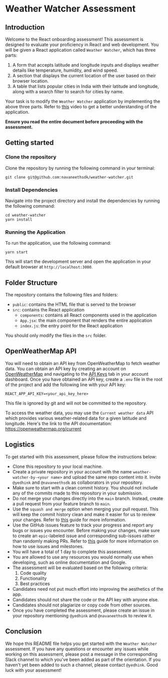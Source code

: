 # Weather Watcher Assessment

## Introduction

Welcome to the React onboarding assessment! This assessment is designed to
evaluate your proficiency in React and web development. You will be given a
React application called `Weather Watcher`, which has three parts:

1. A form that accepts latitude and longitude inputs and displays weather
   details like temperature, humidity, and wind speed.
2. A section that displays the current location of the user based on their
   browser location.
3. A table that lists popular cities in India with their latitude and longitude,
   along with a search filter to search for cities by name.

Your task is to modify the `Weather Watcher` application by implementing the
above three parts. Refer to
[this](https://app.usebubbles.com/qHZ5gJi6xNrDNeyc7fL1wX/weather-watcher) video
to get a better understanding of the application. 

**Ensure you read the entire
document before proceeding with the assessment.**

## Getting started

### Clone the repository

Clone the repository by running the following command in your terminal:

```
git clone git@github.com:navaneethsdk/weather-watcher.git
```

### Install Dependencies

Navigate into the project directory and install the dependencies by running the
following command:

```
cd weather-watcher
yarn install
```

### Running the Application

To run the application, use the following command:

```
yarn start
```

This will start the development server and open the application in your default
browser at `http://localhost:3000`.

## Folder Structure

The repository contains the following files and folders:

- `public`: contains the HTML file that is served to the browser
- `src`: contains the React application
  - `components`: contains all React components used in the application
  - `App.jsx`: the main component that renders the entire application
  - `index.js`: the entry point for the React application

You should only modify the files in the `src` folder.

## OpenWeatherMap API

You will need to obtain an API key from OpenWeatherMap to fetch weather data.
You can obtain an API key by creating an account on
[OpenWeatherMap](https://openweathermap.org/) and navigating to the
[API Keys](https://home.openweathermap.org/api_keys) tab in your account
dashboard. Once you have obtained an API key, create a `.env` file in the root
of the project and add the following line with your API key:

```
REACT_APP_API_KEY=<your_api_key_here>
```

This file is ignored by git and will not be committed to the repository.

To access the weather data, you may use the `Current weather data` API which
provides various weather-related data for a given latitude and longitude. Here's
the link to the API documentation: https://openweathermap.org/current

## Logistics

To get started with this assessment, please follow the instructions below:

- Clone this repository to your local machine.
- Create a private repository in your account with the name
  `weather-watcher-by-<your name>` and upload the same repo content into it.
  Invite `@yedhink` and `@navaneethsdk` as collaborators in your repository.
- Make sure to start with a clean commit history. You should not include any of
  the commits made to this repository in your submission.
- Do not merge your changes directly into the `main` branch. Instead, create a
  pull request from your feature branch to `main`.
- Use the `squash and merge` option when merging your pull request. This will
  keep the commit history clean and make it easier for us to review your
  changes. Refer to
  [this](https://handbook.neetokb.com/articles/git-and-github-essentials) guide
  for more information.
- Use the GitHub issues feature to track your progress and report any bugs or
  issues you encounter. Before making your changes, make sure to create an
  `epic`-labeled issue and corresponding sub-issues rather than randomly making
  PRs. Refer to
  [this](https://handbook.neetokb.com/articles/tracking-issues-using-milestones-in-github)
  guide for more information on how to use issues and milestones.
- You will have a total of 1 day to complete this assessment.
- You are allowed to use any resources you would normally use when developing,
  such as online documentation and Google.
- The assessment will be evaluated based on the following criteria:
  1. Code quality
  2. Functionality
  3. Best practices
- Candidates need not put much effort into improving the aesthetics of the app.
- Candidates should not share the code or the API key with anyone else.
- Candidates should not plagiarize or copy code from other sources.
- Once you have completed the assessment, please create an issue in your
  repository mentioning `@yedhink` and `@navaneethsdk` to review it.

## Conclusion

We hope this README file helps you get started with the `Weather Watcher`
assessment. If you have any questions or encounter any issues while working on
this assessment, please post a message in the corresponding Slack channel to
which you've been added as part of the orientation. If you haven't yet been
added to such a channel, please contact `@yedhink`. Good luck with your
assessment!
